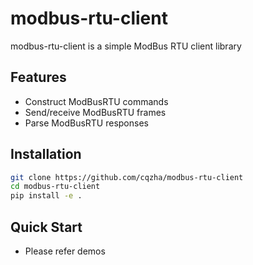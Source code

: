# modbus-rtu-client

modbus-rtu-client is a simple ModBus RTU client library


## Features
- Construct ModBusRTU commands
- Send/receive ModBusRTU frames
- Parse ModBusRTU responses

## Installation
```bash
git clone https://github.com/cqzha/modbus-rtu-client
cd modbus-rtu-client
pip install -e .
```


## Quick Start
- Please refer demos

